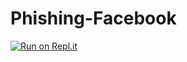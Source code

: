 # Phishing-Facebook

[![Run on Repl.it](https://repl.it/badge/github/damnbhola/Phishing-Facebook)](https://repl.it/github/damnbhola/Phishing-Facebook)